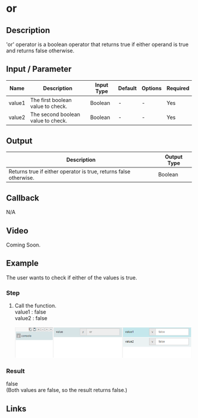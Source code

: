 # or

## Description

'or' operator is a boolean operator that returns true if either operand is true and returns false otherwise. 

## Input / Parameter

| Name | Description | Input Type | Default | Options | Required |
| ------ | ------ | ------ | ------ | ------ | ------ |
| value1 | The first boolean value to check. | Boolean | - | - | Yes |
| value2 | The second boolean value to check. | Boolean | - | - | Yes |

## Output

| Description | Output Type |
| ------ | ------ |
| Returns true if either operator is true, returns false otherwise. | Boolean |

## Callback

N/A

## Video

Coming Soon.

<!-- Format: [![Video]({image-path}?raw=true)]({url-link}) -->


## Example


The user wants to check if either of the values is true.

### Step

1. Call the function.
    </br>
    value1 : false <br />
    value2 : false <br />

    ![](../../../../document/function/Logical/or/or-step-1.png?raw=true)
    
### Result

false <br>
(Both values are false, so the result returns false.)



## Links
